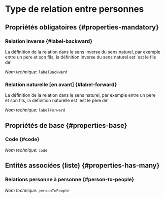 # Type de relation entre personnes
<!--- THIS FILE IS GENERATED PLEASE DO NOT EDIT IT DIRECTLY --->



<OH code="personToPersonType"/>




## Propriétés obligatoires {#properties-mandatory}
    
### Relation inverse {#label-backward}

La définition de la relation dans le sens inverse du sens naturel, par exemple entre un père et son fils, la définition inverse du sens naturel est 'est le fils de'

*Nom technique:* ```labelBackward```
<PH code="personToPersonType:labelBackward"/>

### Relation naturelle [en avant] {#label-forward}

La définition de la relation dans le sens naturel, par exemple entre un père et son fils, la définition naturelle est 'est le père de'

*Nom technique:* ```labelForward```
<PH code="personToPersonType:labelForward"/>

    


## Propriétés de base {#properties-base}
    
### Code {#code}



*Nom technique:* ```code```
<PH code="personToPersonType:code"/>

    



## Entités associées (liste) {#properties-has-many}

### Relations personne à personne {#person-to-people}



*Nom technique:* ```personToPeople```
<PH code="personToPersonType:personToPeople"/>




